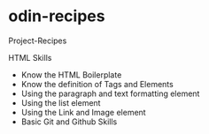 # odin-recipes
Project-Recipes

HTML Skills
* Know the HTML Boilerplate
* Know the definition of Tags and Elements
* Using the paragraph and text formatting element
* Using the list element
* Using the Link and Image element
* Basic Git and Github Skills 

